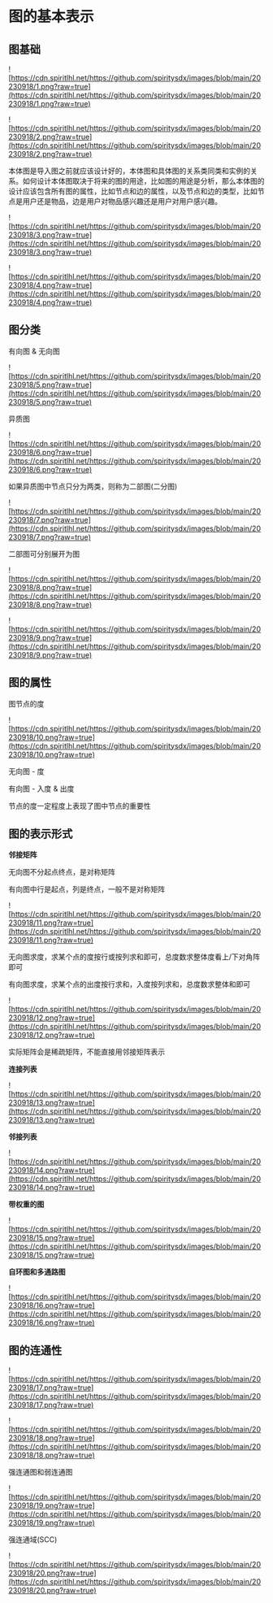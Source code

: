 # 图的基本表示


## 图基础

![https://cdn.spiritlhl.net/https://github.com/spiritysdx/images/blob/main/20230918/1.png?raw=true](https://cdn.spiritlhl.net/https://github.com/spiritysdx/images/blob/main/20230918/1.png?raw=true)

![https://cdn.spiritlhl.net/https://github.com/spiritysdx/images/blob/main/20230918/2.png?raw=true](https://cdn.spiritlhl.net/https://github.com/spiritysdx/images/blob/main/20230918/2.png?raw=true)

本体图是导入图之前就应该设计好的，本体图和具体图的关系类同类和实例的关系。如何设计本体图取决于将来的图的用途，比如图的用途是分析，那么本体图的设计应该包含所有图的属性，比如节点和边的属性，以及节点和边的类型，比如节点是用户还是物品，边是用户对物品感兴趣还是用户对用户感兴趣。

![https://cdn.spiritlhl.net/https://github.com/spiritysdx/images/blob/main/20230918/3.png?raw=true](https://cdn.spiritlhl.net/https://github.com/spiritysdx/images/blob/main/20230918/3.png?raw=true)

![https://cdn.spiritlhl.net/https://github.com/spiritysdx/images/blob/main/20230918/4.png?raw=true](https://cdn.spiritlhl.net/https://github.com/spiritysdx/images/blob/main/20230918/4.png?raw=true)

## 图分类

有向图 & 无向图

![https://cdn.spiritlhl.net/https://github.com/spiritysdx/images/blob/main/20230918/5.png?raw=true](https://cdn.spiritlhl.net/https://github.com/spiritysdx/images/blob/main/20230918/5.png?raw=true)

异质图

![https://cdn.spiritlhl.net/https://github.com/spiritysdx/images/blob/main/20230918/6.png?raw=true](https://cdn.spiritlhl.net/https://github.com/spiritysdx/images/blob/main/20230918/6.png?raw=true)

如果异质图中节点只分为两类，则称为二部图(二分图)

![https://cdn.spiritlhl.net/https://github.com/spiritysdx/images/blob/main/20230918/7.png?raw=true](https://cdn.spiritlhl.net/https://github.com/spiritysdx/images/blob/main/20230918/7.png?raw=true)

二部图可分别展开为图

![https://cdn.spiritlhl.net/https://github.com/spiritysdx/images/blob/main/20230918/8.png?raw=true](https://cdn.spiritlhl.net/https://github.com/spiritysdx/images/blob/main/20230918/8.png?raw=true)

![https://cdn.spiritlhl.net/https://github.com/spiritysdx/images/blob/main/20230918/9.png?raw=true](https://cdn.spiritlhl.net/https://github.com/spiritysdx/images/blob/main/20230918/9.png?raw=true)

## 图的属性

图节点的度

![https://cdn.spiritlhl.net/https://github.com/spiritysdx/images/blob/main/20230918/10.png?raw=true](https://cdn.spiritlhl.net/https://github.com/spiritysdx/images/blob/main/20230918/10.png?raw=true)

无向图 - 度

有向图 - 入度 & 出度

节点的度一定程度上表现了图中节点的重要性

## 图的表示形式

**邻接矩阵**

无向图不分起点终点，是对称矩阵

有向图中行是起点，列是终点，一般不是对称矩阵

![https://cdn.spiritlhl.net/https://github.com/spiritysdx/images/blob/main/20230918/11.png?raw=true](https://cdn.spiritlhl.net/https://github.com/spiritysdx/images/blob/main/20230918/11.png?raw=true)

无向图求度，求某个点的度按行或按列求和即可，总度数求整体度看上/下对角阵即可

有向图求度，求某个点的出度按行求和，入度按列求和，总度数求整体和即可

![https://cdn.spiritlhl.net/https://github.com/spiritysdx/images/blob/main/20230918/12.png?raw=true](https://cdn.spiritlhl.net/https://github.com/spiritysdx/images/blob/main/20230918/12.png?raw=true)

实际矩阵会是稀疏矩阵，不能直接用邻接矩阵表示

**连接列表**

![https://cdn.spiritlhl.net/https://github.com/spiritysdx/images/blob/main/20230918/13.png?raw=true](https://cdn.spiritlhl.net/https://github.com/spiritysdx/images/blob/main/20230918/13.png?raw=true)

**邻接列表**

![https://cdn.spiritlhl.net/https://github.com/spiritysdx/images/blob/main/20230918/14.png?raw=true](https://cdn.spiritlhl.net/https://github.com/spiritysdx/images/blob/main/20230918/14.png?raw=true)

**带权重的图**

![https://cdn.spiritlhl.net/https://github.com/spiritysdx/images/blob/main/20230918/15.png?raw=true](https://cdn.spiritlhl.net/https://github.com/spiritysdx/images/blob/main/20230918/15.png?raw=true)

**自环图和多通路图**

![https://cdn.spiritlhl.net/https://github.com/spiritysdx/images/blob/main/20230918/16.png?raw=true](https://cdn.spiritlhl.net/https://github.com/spiritysdx/images/blob/main/20230918/16.png?raw=true)

## 图的连通性

![https://cdn.spiritlhl.net/https://github.com/spiritysdx/images/blob/main/20230918/17.png?raw=true](https://cdn.spiritlhl.net/https://github.com/spiritysdx/images/blob/main/20230918/17.png?raw=true)

![https://cdn.spiritlhl.net/https://github.com/spiritysdx/images/blob/main/20230918/18.png?raw=true](https://cdn.spiritlhl.net/https://github.com/spiritysdx/images/blob/main/20230918/18.png?raw=true)

强连通图和弱连通图

![https://cdn.spiritlhl.net/https://github.com/spiritysdx/images/blob/main/20230918/19.png?raw=true](https://cdn.spiritlhl.net/https://github.com/spiritysdx/images/blob/main/20230918/19.png?raw=true)

强连通域(SCC)

![https://cdn.spiritlhl.net/https://github.com/spiritysdx/images/blob/main/20230918/20.png?raw=true](https://cdn.spiritlhl.net/https://github.com/spiritysdx/images/blob/main/20230918/20.png?raw=true)

